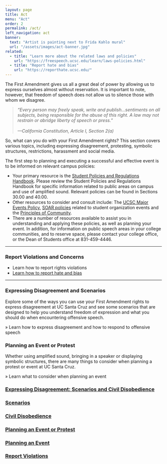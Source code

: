 ```yaml
---
layout: page
title: Act
menu: "Act"
order: 2
permalink: /act/
left_navigation: act
banner:
  text: "Artist is painting next to Frida Kahlo mural"
  url: "/assets/images/act-banner.jpg"
related:
  - title: "Learn more about the related laws and policies"
    url: "https://freespeech.ucsc.edu/learn/laws-policies.html"
  - title: "Report hate and bias"
    url: "https://reporthate.ucsc.edu/"
---
```


The First Amendment gives us all a great deal of power by allowing us to express ourselves almost without reservation. It is important to note, however, that freedom of speech does not allow us to silence those with whom we disagree.

> *“Every person may freely speak, write and publish…sentiments on all subjects, being responsible for the abuse of this right. A law may not restrain or abridge liberty of speech or press.”<br/><br/>
—California Constitution, Article I, Section 2(a)*

So, what can you do with your First Amendment rights? This section covers various topics, including expressing disagreement, protesting, symbolic structures, restrictions, harassment and social media.

The first step to planning and executing a successful and effective event is to be informed on relevant campus policies:

- Your primary resource is the [Student Policies and Regulations Handbook](https://deanofstudents.ucsc.edu/student-conduct/student-handbook/index.html). Please review the Student Policies and Regulations Handbook for specific information related to public areas on campus and use of amplified sound.  Relevant policies can be found in Sections 30.00 and 40.00.
- Other resources to consider and consult include: The [UCSC Major Events Policy](https://deanofstudents.ucsc.edu/pdf/Major-events-policy.pdf), [SOAR policies](http://soar.ucsc.edu/event_planning.htm) related to student organization events and the [Principles of Community](http://www.ucsc.edu/about/principles-community.html).
- There are a number of resources available to assist you in understanding and applying these policies, as well as planning your event. In addition, for information on public speech areas in your college communities, and to reserve space, please contact your college office, or the Dean of Students office at 831-459-4446.

---
### Report Violations and Concerns

- Learn how to report rights violations
- [Learn how to report hate and bias](https://reporthate.ucsc.edu/)

---

### Expressing Disagreement and Scenarios

Explore some of the ways you can use your First Amendment rights to express disagreement at UC Santa Cruz and see some scenarios that are designed to help you understand freedom of expression and what you should do when encountering offensive speech. 

» Learn how to express disagreement and how to respond to offensive speech

### Planning an Event or Protest

Whether using amplified sound, bringing in a speaker or displaying symbolic structures, there are many things to consider when planning a protest or event at UC Santa Cruz.

» Learn what to consider when planning an event

### [Expressing Disagreement: Scenarios and Civil Disobedience](/act/expressing-disagreement.html)
### [Scenarios](/act/scenarios.html)
### [Civil Disobedience](/act/civil-disobedience.html)
### [Planning an Event or Protest](/act/plan-event-protest.html)
### [Planning an Event](/act/plan-event.html)
### [Report Violations](/act/report-violations.html)

